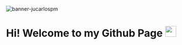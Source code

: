 ![banner-jucarlospm](https://user-images.githubusercontent.com/67056384/168214729-71975f25-c755-42f7-89f2-c36b9328ef7b.png)
<h1> Hi! Welcome to my Github Page <img src="https://user-images.githubusercontent.com/67056384/168215036-68d972d2-51aa-45aa-b8b5-723dd0ba5b3a.png" width="30"/></h1>

